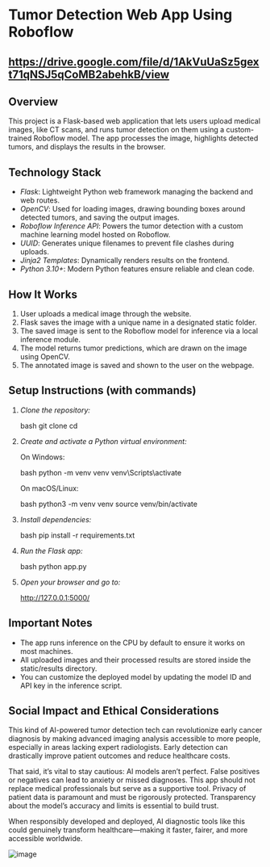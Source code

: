 # Tumor Detection Web App Using Roboflow

## https://drive.google.com/file/d/1AkVuUaSz5gext71qNSJ5qCoMB2abehkB/view

## Overview

This project is a Flask-based web application that lets users upload medical images, like CT scans, and runs tumor detection on them using a custom-trained Roboflow model. The app processes the image, highlights detected tumors, and displays the results in the browser.

## Technology Stack

* *Flask*: Lightweight Python web framework managing the backend and web routes.
* *OpenCV*: Used for loading images, drawing bounding boxes around detected tumors, and saving the output images.
* *Roboflow Inference API*: Powers the tumor detection with a custom machine learning model hosted on Roboflow.
* *UUID*: Generates unique filenames to prevent file clashes during uploads.
* *Jinja2 Templates*: Dynamically renders results on the frontend.
* *Python 3.10+*: Modern Python features ensure reliable and clean code.

## How It Works

1. User uploads a medical image through the website.
2. Flask saves the image with a unique name in a designated static folder.
3. The saved image is sent to the Roboflow model for inference via a local inference module.
4. The model returns tumor predictions, which are drawn on the image using OpenCV.
5. The annotated image is saved and shown to the user on the webpage.

## Setup Instructions (with commands)

1. *Clone the repository:*

   bash
   git clone <your-repo-url>
   cd <your-repo-folder>
   

2. *Create and activate a Python virtual environment:*

   On Windows:

   bash
   python -m venv venv
   venv\Scripts\activate
   

   On macOS/Linux:

   bash
   python3 -m venv venv
   source venv/bin/activate
   

3. *Install dependencies:*

   bash
   pip install -r requirements.txt
   

4. *Run the Flask app:*

   bash
   python app.py
   

5. *Open your browser and go to:*

   
   http://127.0.0.1:5000/
   

## Important Notes

* The app runs inference on the CPU by default to ensure it works on most machines.
* All uploaded images and their processed results are stored inside the static/results directory.
* You can customize the deployed model by updating the model ID and API key in the inference script.

## Social Impact and Ethical Considerations

This kind of AI-powered tumor detection tech can revolutionize early cancer diagnosis by making advanced imaging analysis accessible to more people, especially in areas lacking expert radiologists. Early detection can drastically improve patient outcomes and reduce healthcare costs.

That said, it’s vital to stay cautious: AI models aren’t perfect. False positives or negatives can lead to anxiety or missed diagnoses. This app should not replace medical professionals but serve as a supportive tool. Privacy of patient data is paramount and must be rigorously protected. Transparency about the model’s accuracy and limits is essential to build trust.

When responsibly developed and deployed, AI diagnostic tools like this could genuinely transform healthcare—making it faster, fairer, and more accessible worldwide.


![image](https://github.com/user-attachments/assets/e9a7e76e-03f3-4af7-a385-ff91b1030392)

